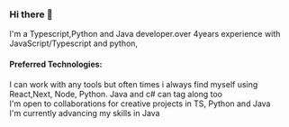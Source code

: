 ### Hi there 👋
I'm a Typescript,Python and Java developer.over 4years experience with JavaScript/Typescript and python,

<h4>Preferred Technologies:</h4>
I can work with any tools but often times i always find myself using React,Next, Node, Python. Java and c# can tag along too
<br/>
I'm open to collaborations for creative projects in TS, Python and Java
<br/>
I'm currently advancing my skills in Java
